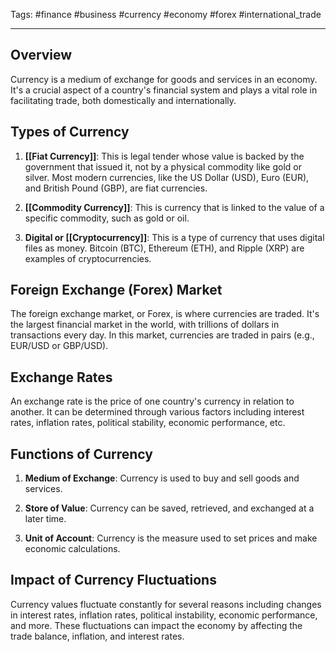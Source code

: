 Tags: #finance #business #currency #economy #forex #international_trade

---

## Overview

Currency is a medium of exchange for goods and services in an economy. It's a crucial aspect of a country's financial system and plays a vital role in facilitating trade, both domestically and internationally.

## Types of Currency

1.  **[[Fiat Currency]]**: This is legal tender whose value is backed by the government that issued it, not by a physical commodity like gold or silver. Most modern currencies, like the US Dollar (USD), Euro (EUR), and British Pound (GBP), are fiat currencies.
    
2.  **[[Commodity Currency]]**: This is currency that is linked to the value of a specific commodity, such as gold or oil.
    
3.  **Digital or [[Cryptocurrency]]**: This is a type of currency that uses digital files as money. Bitcoin (BTC), Ethereum (ETH), and Ripple (XRP) are examples of cryptocurrencies.
    

## Foreign Exchange (Forex) Market

The foreign exchange market, or Forex, is where currencies are traded. It's the largest financial market in the world, with trillions of dollars in transactions every day. In this market, currencies are traded in pairs (e.g., EUR/USD or GBP/USD).

## Exchange Rates

An exchange rate is the price of one country's currency in relation to another. It can be determined through various factors including interest rates, inflation rates, political stability, economic performance, etc.

## Functions of Currency

1.  **Medium of Exchange**: Currency is used to buy and sell goods and services.
    
2.  **Store of Value**: Currency can be saved, retrieved, and exchanged at a later time.
    
3.  **Unit of Account**: Currency is the measure used to set prices and make economic calculations.
    

## Impact of Currency Fluctuations

Currency values fluctuate constantly for several reasons including changes in interest rates, inflation rates, political instability, economic performance, and more. These fluctuations can impact the economy by affecting the trade balance, inflation, and interest rates.